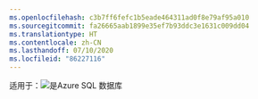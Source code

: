 ```yaml
---
ms.openlocfilehash: c3b7ff6fefc1b5eade464311ad0f8e79af95a010
ms.sourcegitcommit: fa26665aab1899e35ef7b93ddc3e1631c009dd04
ms.translationtype: HT
ms.contentlocale: zh-CN
ms.lasthandoff: 07/10/2020
ms.locfileid: "86227116"
---
```

<Token>适用于：![是](../media/applies-to/yes.png)Azure SQL 数据库 </Token>
